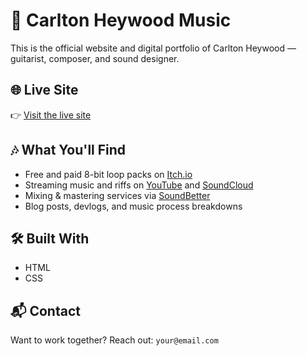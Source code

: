 # 🎸 Carlton Heywood Music

This is the official website and digital portfolio of Carlton Heywood — guitarist, composer, and sound designer.

## 🌐 Live Site
👉 [Visit the live site](https://carltonheywood.github.io)

## 🎶 What You'll Find
- Free and paid 8-bit loop packs on [Itch.io](https://carltonheywood.itch.io)
- Streaming music and riffs on [YouTube](https://www.youtube.com/@CarltonHeywood) and [SoundCloud](https://soundcloud.com/carltonheywood)
- Mixing & mastering services via [SoundBetter](https://soundbetter.com/profiles/638658-carlton-heywood)
- Blog posts, devlogs, and music process breakdowns

## 🛠️ Built With
- HTML
- CSS

## 📬 Contact
Want to work together? Reach out: `your@email.com`

